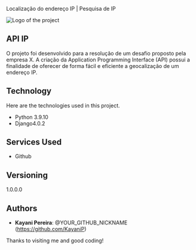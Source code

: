  Localização do endereço IP | Pesquisa de IP 

![Logo of the project](https://img.icons8.com/color-glass/344/ip-address.png)

## API IP

 O projeto foi desenvolvido para a resolução de um desafio proposto pela  empresa X. A criação da Application Programming Interface (API) possui a finalidade de oferecer de forma fácil e eficiente a geocalização de um endereço IP.


## Technology 

Here are the technologies used in this project.

* Python 3.9.10 
* Django4.0.2


## Services Used
* Github

## Versioning

1.0.0.0


## Authors

* **Kayani Pereira**: @YOUR_GITHUB_NICKNAME (https://github.com/KayaniP)

Thanks to visiting me and good coding!
